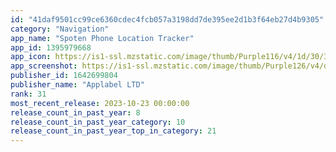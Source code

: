 ```yaml
---
id: "41daf9501cc99ce6360cdec4fcb057a3198dd7de395ee2d1b3f64eb27d4b9305"
category: "Navigation"
app_name: "Spoten Phone Location Tracker"
app_id: 1395979668
app_icon: https://is1-ssl.mzstatic.com/image/thumb/Purple116/v4/1d/30/37/1d303719-c44e-4a83-6d4e-eda22c3d5fe9/AppIcon-0-0-1x_U007emarketing-0-0-0-7-0-0-sRGB-0-0-0-GLES2_U002c0-512MB-85-220-0-0.png/1024x1024bb.png
app_screenshot: https://is1-ssl.mzstatic.com/image/thumb/Purple126/v4/d2/d2/6c/d2d26c7f-0018-3a32-d4e0-1d0f65e0d7f4/3bfd05f6-661f-4593-a568-228c57ca42c7_X_1_2.png/1242x2688bb.png
publisher_id: 1642699804
publisher_name: "Applabel LTD"
rank: 31
most_recent_release: 2023-10-23 00:00:00
release_count_in_past_year: 8
release_count_in_past_year_category: 10
release_count_in_past_year_top_in_category: 21
---
```

